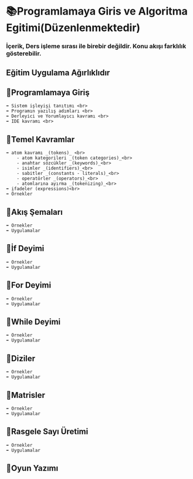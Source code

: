 # 📚Programlamaya Giris ve Algoritma Egitimi(Düzenlenmektedir)

### İçerik, Ders işleme sırası ile birebir değildir. Konu akışı farklılık gösterebilir. <br>

## __Eğitim Uygulama Ağırlıklıdır__ 

## 📌Programlamaya Giriş
    ➡️ Sistem işleyişi tanıtımı <br>
    ➡️ Programın yazılış adımları <br>
    ➡️ Derleyici ve Yorumlayıcı kavramı <br>
    ➡️ IDE kavramı <br>

## 📌Temel Kavramlar
    ➡️ atom kavramı _(tokens)_ <br>
        - atom kategorileri _(token categories)_<br>
        - anahtar sözcükler _(keywords)_<br>
        - isimler _(identifiers)_<br>
        - sabitler _(constants - literals)_<br>
        - operatörler _(operators)_<br>
        - atomlarına ayırma _(tokenizing)_<br>
    ➡️ ifadeler (expressions)<br>
    ➡️ Örnekler

## 📌Akış Şemaları
    ➡️ Örnekler
    ➡️ Uygulamalar

## 📌İf Deyimi
    ➡️ Örnekler
    ➡️ Uygulamalar

## 📌For Deyimi
    ➡️ Örnekler
    ➡️ Uygulamalar

## 📌While Deyimi
    ➡️ Örnekler
    ➡️ Uygulamalar

## 📌Diziler
    ➡️ Örnekler
    ➡️ Uygulamalar

## 📌Matrisler
    ➡️ Örnekler
    ➡️ Uygulamalar

## 📌Rasgele Sayı Üretimi
    ➡️ Örnekler
    ➡️ Uygulamalar

## 📌Oyun Yazımı
